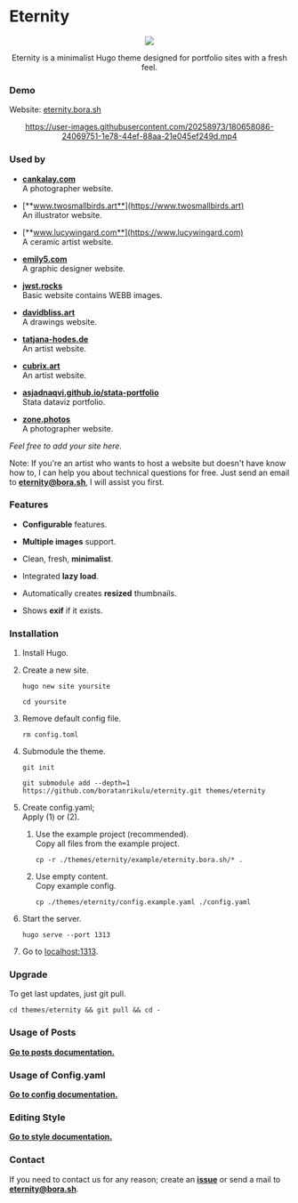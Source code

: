 # Eternity

<div align="center">
	<img src="https://raw.githubusercontent.com/boratanrikulu/eternity/main/doc/logo.gif">
	<p>
        Eternity is a minimalist Hugo theme designed for portfolio sites with a fresh feel.
	</p>
</div>

### Demo

Website: [eternity.bora.sh](https://eternity.bora.sh)

<div align="center">

https://user-images.githubusercontent.com/20258973/180658086-24069751-1e78-44ef-88aa-21e045ef249d.mp4

</div>

### Used by

- [**cankalay.com**](https://cankalay.com)  
  A photographer website.

- [**www.twosmallbirds.art**](https://www.twosmallbirds.art)  
  An illustrator website.

- [**www.lucywingard.com**](https://www.lucywingard.com)  
  A ceramic artist website.

- [**emily5.com**](https://emily5.com)  
  A graphic designer website.

- [**jwst.rocks**](https://jwst.rocks)  
  Basic website contains WEBB images.

- [**davidbliss.art**](https://davidbliss.art/)  
  A drawings website.

- [**tatjana-hodes.de**](https://tatjana-hodes.de)  
  An artist website.

- [**cubrix.art**](https://cubrix.art/en/)  
  An artist website.

- [**asjadnaqvi.github.io/stata-portfolio**](https://asjadnaqvi.github.io/stata-portfolio/tags/portfolio/)  
  Stata dataviz portfolio.
  
- [**zone.photos**](https://zone.photos)  
  A photographer website.

*Feel free to add your site here.*  

Note: If you're an artist who wants to host a website but doesn't have know how to, I can help you about technical questions for free. Just send an email to [**eternity@bora.sh**](mailto:eternity@bora.sh), I will assist you first.

### Features

- **Configurable** features.

- **Multiple images** support.

- Clean, fresh, **minimalist**.

- Integrated **lazy load**.

- Automatically creates **resized** thumbnails.

- Shows **exif** if it exists.

### Installation

1. Install Hugo.

2. Create a new site.  
	```shell
	hugo new site yoursite
	```  
	```shell
	cd yoursite
	```  

3. Remove default config file.  
	```shell
	rm config.toml
	```  

4. Submodule the theme.  
	```shell
	git init
	```  
	```shell
	git submodule add --depth=1 https://github.com/boratanrikulu/eternity.git themes/eternity
	```  

5. Create config.yaml;  
	Apply (1) or (2).  

	1. Use the example project (recommended).  
		Copy all files from the example project.  
		```shell
		cp -r ./themes/eternity/example/eternity.bora.sh/* .
		```  
	2. Use empty content.  
		Copy example config.  
		```shell
		cp ./themes/eternity/config.example.yaml ./config.yaml
		```  
6. Start the server.
	```shell
	hugo serve --port 1313
	```  

7. Go to [localhost:1313](http://localhost:1313).

### Upgrade

To get last updates, just git pull.
```shell
cd themes/eternity && git pull && cd -
```

### Usage of Posts

[**Go to posts documentation.**](doc/posts.md)

### Usage of Config.yaml

[**Go to config documentation.**](doc/config.md)

### Editing Style

[**Go to style documentation.**](doc/style.md)

### Contact

If you need to contact us for any reason; create an [**issue**](https://github.com/boratanrikulu/eternity/issues/new) or send a mail to [**eternity@bora.sh**](mailto:eternity@bora.sh).
